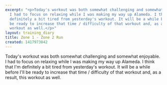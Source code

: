 ```yaml
---
excerpt: "<p>Today's workout was both somewhat challenging and somewhat enjoyable.
  I had to focus on relaxing while I was making my way up Alameda. I think that I'm
  definitely a bit tired from yesterday's workout. It will be a while before I'll
  be ready to increase that time / difficulty of that workout and, as a result, this
  workout as well.</p>"
layout: training_diary
title: Zone 1 - Zone 2 Run
created: 1417973042
---
```

<p>Today's workout was both somewhat challenging and somewhat enjoyable. I had to focus on relaxing while I was making my way up Alameda. I think that I'm definitely a bit tired from yesterday's workout. It will be a while before I'll be ready to increase that time / difficulty of that workout and, as a result, this workout as well.</p>
